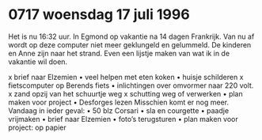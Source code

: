 # 0717 woensdag 17 juli 1996
Het is nu 16:32 uur. In Egmond op vakantie na 14 dagen Frankrijk. Van nu af wordt op deze computer niet meer geklungeld en gelummeld. De kinderen en Anne zijn naar het strand. Even een lijstje maken van wat ik in de vakantie wil doen.

x      brief naar Elzemien
•	veel helpen met eten koken
•	huisje schilderen
x      fietscomputer op Berends fiets
•	inlichtingen over omvormer naar 220 volt.
x      zand opzij van het schuurtje weg
x      schutting weg of verwerken
•	plan maken voor project
•	Desforges lezen Misschien komt er nog meer. Vandaag in ieder geval:
•	50 blz Corsari
•	sla en courgette
•	paadje vrijmaken
•	brief naar Elzemien
•	foto’s terugsturen
•	plan maken voor project: op papier
  